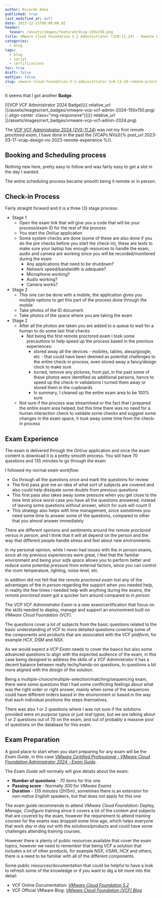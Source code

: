 ```yaml
---
author: Ricardo Adao
published: true
last_modified_at: null
date: 2023-12-21T00:00:00.0Z
header:
  teaser: /assets/images/featured/blog-150x150.png
title: VMware Cloud Foundation 5.2 Administrator (2V0-11.24) - Remote Proctored Exam Experience and Preparation
categories:
  - blog
tags:
  - blog
  - social
  - certifications
toc: true
draft: false
mathjax: false
slug: vmware-cloud-foundation-5-2-administrator-2v0-11-24-remote-proctored-exam-experience-preparation
---
```

It seems that I got another **Badge**.

[![VCP VCF Administrator 2024 Badge]({{ relative_url }}/assets/images/cert_badges/vmware-vcp-vcf-admin-2024-150x150.png){:.align-center :class="img-responsive"}]({{ relative_url }}/assets/images/cert_badges/vmware-vcp-vcf-admin-2024.png)

The [VCP VCF Administrator 2024 (2V0-11.24)](https://www.broadcom.com/support/education/vmware/certification/vcp-vcf-administrator) was not my first *remote proctored exam*, I have done in the past the [VCAPs NVs]({% post_url 2023-03-17-vcap-design-nv-2023-remote-experience %}).

## Booking and Scheduling process

Nothing new here, pretty easy to follow and was fairly easy to get a slot in the day I wanted.

The entire scheduling process became smooth being it remote or in person.

## Check-in Process

Fairly straight forward and it is a three (3) stage process:

* Stage 1
  * Open the exam link that will give you a code that will be your process/exam ID for the rest of the process
  * You start the *OnVue* application
  * Some system checks are done (some of these are also done if you do the pre checks before you start the check-in), these are tests to make sure your laptop has enough resources to handle the exam, audio and camera are working since you will be recorded/monitored during the exam
    * Any applications that need to be shutdown?
    * Network speed/bandwidth is adequate?
    * Microphone working?
    * Audio working?
    * Camera works?
* Stage 2
  * This one can be done with a mobile, the application gives you multiple options to get this part of the process done through the mobile
  * Take photos of the ID document
  * Take photos of the space where you are taking the exam
* Stage 2
  * After all the photos are taken you are added to a queue to wait for a human to do some last final checks
    * Not being the first remote proctored exam I took some precautions to help speed up the process based in the previous experiences:
      * stored away all the devices - mobiles, tables, alexa/google, etc - that could have been deemed as potential challenges to the entire check-in process, even stored away a fancy/design clock to make sure
      * turned, remove any pictures, from ppl, in the past some of these photos were identified as additional persons, hence to speed up the check-in validations I turned them away or stored them in the cupboards
      * In summary, I cleaned up the entire exam area to be 100% sure
  * Not sure if the process was streamlined or the fact that I prepared the entire exam area helped, but this time there was no need for a human interaction check to validate some checks and suggest some changes in the exam space, it took away some time from the check-in process

## Exam Experience

The exam is delivered through the *OnVue* application and once the exam content is download it is a pretty smooth process. You will have 70 questions and 135 minutes to go through the exam.

I followed my normal *exam workflow*:

* Go through all the questions once and mark the questions for review
* The first pass give me an idea of what sort of subjects are covered and also could help dissipate some doubts from previous questions
* This first pass also takes away some pressure when you get close to the time limit since worst case you have all the questions answered, instead of leaving some questions without answer, which for sure will count 0
* This strategy also helps with time management, since sometimes you need some time to answer some of the questions, compared to other that you almost answer immediately

There are different opinions and sentiments around the *remote proctored* versus *in person*, and I think that it will all depend on the person and the way that different people handle stress and feel about new environments.

In my personal opinion, while I never had issues with the *in person* exams, since all my previous experiences were great, I feel that the familiar environment and being your *safe space* allows you to perform better and reduce some potential pressure from external factors, since you can control the room temperature, lighting, noise level, etc.

In addition did not felt that the *remote proctored exam* lost any of the advantages of the *in person* regarding the support when you needed help, in reality the few times I needed help with anything during the exams, the *remote proctored exam* got a quicker turn around compared to *in person*.

The *VCP VCF Administrator Exam* is a new exam/certification that focus on the skills needed to deploy, manage and support an environment built on *VMware Cloud Foundation (VCF)*.

The questions cover a lot of subjects from the basic questions related to the basic understanding of *VCF* to more detailed questions covering some of the components and products that are associated with the *VCF platform*, for example *HCX*, *DSM* and *NSX*.

As we would expect a *VCP Exam* needs to cover the basics but also some advanced questions to align with the expected audience of the exam, in this case being designed to address the skills of a *VCF Administrator* it has a decent balance between really techy/hands-on questions, to questions a bit more aligned with the design of the solution.

Being a multiple-choice/multiple-selection/matching/sequencing exam, there were some questions that I had some conflicting feelings about what was the right order or right answer, mainly when some of the sequences could have different orders based in the environment or based in the way that each individual positions the steps themselves.

There was also 1 or 2 questions where I was not sure if the solutions provided were *on purpose typos* or just *real typos*, but we are talking about 1 or 2 questions out of 70 on the exam, and out of probably a massive pool of questions on the database for this exam.

## Exam Preparation

A good place to start when you start preparing for any exam will be the *Exam Guide*, in this case [*VMware Certified Professional - VMware Cloud Foundation Administrator 2024 - Exam Guide*](https://docs.broadcom.com/doc/vmware-vcf-specialist-2V0-1124-exam-preparation-guide).  

The *Exam Guide* will normally will give details about the exam:

* **Number of questions** - *70 items* for this one
* **Passing score** - Normally *300* for *VMware Exams*
* **Duration** - *135 minutes* (2h15m), sometimes there is an extension for *non-native English* speakers, but that does not apply for this one

The exam guide recommends to attend *VMware Cloud Foundation: Deploy, Manage, Configure* training since it covers a lot of the content and subjects that are covered by the exam, however the requirement to attend training courses for the exams was dropped some time ago, which helps everyone that work *day in day out* with the solutions/products and could have some challenges attending training courses.

However there is plenty of public resources available that cover the exam topics, however we need to remember that being *VCF* a solution that includes a lot of other products, for example *NSX*, *VSAN*, *HCX* and others, there is a need to be familiar with all of the different components.

Some public resources/documentation that could be helpful to have a look to refresh some of the knowledge or if you want to dig a bit more into the detail:

* VCF Online Documentation: [*VMware Cloud Foundation 5.2*](https://techdocs.broadcom.com/us/en/vmware-cis/vcf/vcf-5-2-and-earlier/5-2.html)
* VCF Official VMware Blog: [*VMware Cloud Foundation (VCF) Blog*](https://blogs.vmware.com/cloud-foundation/)
